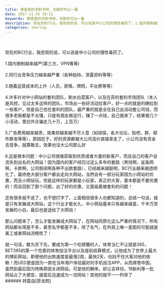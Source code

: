 ```yaml
---
title: 算是我的求职书吧，无聊的可以一看
date: 2017-11-25 19:11
keywords: 算是我的求职书吧，无聊的可以一看
description: 现在的BC行业，我悲观的说，可以说是中小公司的慢性毒药了。1.国内限制越来越严(第三方，VPN等等)2.同行业竞争压力越来越严重（各种劫持，泄露资料等等）3.随着运营成本的上升（人员，房租，牌照，平台费等等）4.许多针对中小网站的套利团队，刷水白菜客户，以及在菲的套利市场团队（本人是风控，见过太多这样的团队，市场出一些好活动拉客户，好一点的就是的确拉到一些客户，但是自己也在套利的团队，最严重的就是全在自己出活动套公司钱，而很多老板都是不太懂，只是有朋友做这行，赚了一点钱，自己就来了，结果被几个小活动，里应外合骗走几十万，上百万）5.广告费用越来越贵，效果却越来越不尽人意（如球探，各大论坛，贴吧，群，邮件群发等等），原因在于，好的资源都被大公司高价直接拿走了，小公司没有资金去竞争，就算敢去，效果也没大公司那么好6.这是根本问题：中小公司很难获取到优质或者大量的新客户，而且自己的客户会流失到出名的大网站！因为国内的客户经历过这么多年的套路（黑钱啊，鲨鱼网啊，卡款啊，公司倒闭啊各种不出款套路），已经越来越聪明，BC行业越来越透明化了，最终绝大部分客户都会走向大网站，当然会有一部分玩家因为小网站的优惠，而去小网站玩，但是这样的玩家都是小玩家，真正的大客，基本都是不要优惠的！而且回到了那个问题，出了好的优惠，又面临着被套利的问题！还有很多就不说了，也不想打字了，上面相信很多人也都知道的，总结一句话，就是只有发展成大网站，这个行业才能长久，中小网站基本只有越来越差，千辛万苦发展的小白，最后也是送给了大网站！那么问题来了，怎么才能发展成大网站了，在网站同质化这么严重的情况下，所有网站都长得差不多，甚至名字都差不多，除了名气，在外观上唯一差距的可能就是美工或者网站流畅性了！就一句话，敢为天下先，要成为第一个吃螃蟹的人，体育当仁不让就是365，BET365的第一个完善的体育投注平台以及提前结算模式，让他成为了世界上最大的博彩网站，即便他的出款速度是最慢2周，最快2天，也挡不住大客对他的依赖！而UED更是因为一款在当年用户体验最好的手机投注APP，从而席卷中国，虽然到最后因为特殊原因关闭网站，可是他的解体，却让吉祥坊，18新利等一批网站占了大便宜，接盘后迅速成为一流网站！其他的就不一一列举了
categories: sharing
---
```

<td class="t_f" id="postmessage_997031">

<br/>
<br/>
现在的BC行业，我悲观的说，可以说是中小公司的慢性毒药了。<br/>
<br/>
1.国内限制越来越严(第三方，VPN等等)<br/>
<br/>
2.同行业竞争压力越来越严重（各种劫持，泄露资料等等）<br/>
<br/>
3.随着运营成本的上升（人员，房租，牌照，平台费等等）<br/>
<br/>
4.许多针对中小网站的套利团队，刷水白菜客户，以及在菲的套利市场团队（本人是风控，见过太多这样的团队，市场出一些好活动拉客户，好一点的就是的确拉到一些客户，但是自己也在套利的团队，最严重的就是全在自己出活动套公司钱，而很多老板都是不太懂，只是有朋友做这行，赚了一点钱，自己就来了，结果被几个小活动，里应外合骗走几十万，上百万）<br/>
<br/>
5.广告费用越来越贵，效果却越来越不尽人意（如球探，各大论坛，贴吧，群，邮件群发等等），原因在于，好的资源都被大公司高价直接拿走了，小公司没有资金去竞争，就算敢去，效果也没大公司那么好<br/>
<br/>
6.这是根本问题：中小公司很难获取到优质或者大量的新客户，而且自己的客户会流失到出名的大网站！因为国内的客户经历过这么多年的套路（黑钱啊，鲨鱼网啊，卡款啊，公司倒闭啊各种不出款套路），已经越来越聪明，BC行业越来越透明化了，最终绝大部分客户都会走向大网站，当然会有一部分玩家因为小网站的优惠，而去小网站玩，但是这样的玩家都是小玩家，真正的大客，基本都是不要优惠的！而且回到了那个问题，出了好的优惠，又面临着被套利的问题！<br/>
<br/>
还有很多就不说了，也不想打字了，上面相信很多人也都知道的，总结一句话，就是只有发展成大网站，这个行业才能长久，中小网站基本只有越来越差，千辛万苦发展的小白，最后也是送给了大网站！<br/>
<br/>
那么问题来了，怎么才能发展成大网站了，在网站同质化这么严重的情况下，所有网站都长得差不多，甚至名字都差不多，除了名气，在外观上唯一差距的可能就是美工或者网站流畅性了！<br/>
<br/>
就一句话，敢为天下先，要成为第一个吃螃蟹的人，体育当仁不让就是365，BET365的第一个完善的体育投注平台以及提前结算模式，让他成为了世界上最大的博彩网站，即便他的出款速度是最慢2周，最快2天，也挡不住大客对他的依赖！而UED更是因为一款在当年用户体验最好的手机投注APP，从而席卷中国，虽然到最后因为特殊原因关闭网站，可是他的解体，却让吉祥坊，18新利等一批网站占了大便宜，接盘后迅速成为一流网站！其他的就不一一列举了<br/>
</td>
###### 转载自[菲龙网]